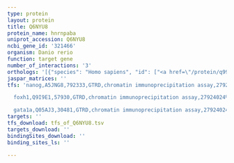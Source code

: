 ```yaml
---
type: protein
layout: protein
title: Q6NYU8
protein_name: hnrnpaba
uniprot_accession: Q6NYU8
ncbi_gene_id: '321466'
organism: Danio rerio
function: target gene
number_of_interactions: '3'
orthologs: '[{"species": "Homo sapiens", "id": ["<a href=\"/protein/q99729\">Q99729</a>"]}, {"species": "Mus musculus", "id": ["Q20BD0"]}, {"species": "Rattus norvegicus", "id": ["Q9QX81"]}, {"species": "Saccharomyces cerevisiae", "id": ["<a href=\"/protein/p27476\">P27476</a>"]}]'
jaspar_matrices: ''
tfs: 'nanog,A5JNG8,792333,GTRD,chromatin immunoprecipitation assay,27924024%5Buid%5D,No

  foxh1,Q9I9E1,57930,GTRD,chromatin immunoprecipitation assay,27924024%5Buid%5D,No

  gata1a,Q05AJ3,30481,GTRD,chromatin immunoprecipitation assay,27924024%5Buid%5D,No'
targets: ''
tfs_download: tfs_of_Q6NYU8.tsv
targets_download: ''
bindingSites_download: ''
binding_sites_ls: ''

---
```

